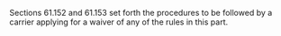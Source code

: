 Sections 61.152 and 61.153 set forth the procedures to be followed by a carrier applying for a waiver of any of the rules in this part.

